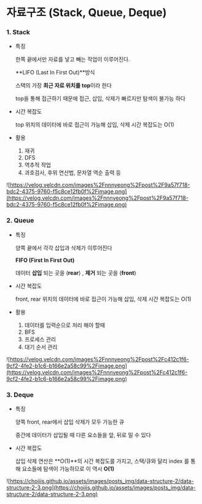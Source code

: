 # 자료구조 (Stack, Queue, Deque)

### 1. Stack

- 특징
    
    한쪽 끝에서만 자료를 넣고 빼는 작업이 이루어진다.
    
    **LIFO (Last In First Out)**방식
    
    스택의 가장 **최근 자료 위치를 top**이라 한다
    
    top을 통해 접근하기 때문에 접근, 삽입, 삭제가 빠르지만 탐색이 불가능 하다
    

- 시간 복잡도
    
    top 위치의 데이터에 바로 접근이 가능해 삽입, 삭제 시간 복잡도는 O(1)
    
- 활용
    1. 재귀
    2. DFS
    3. 역추적 작업
    4. 과호검사, 후위 연산법, 문자열 역순 출력 등

![https://velog.velcdn.com/images%2Fnnnyeong%2Fpost%2F9a57f718-bdc2-4375-9760-f5c8ce12fb0f%2Fimage.png](https://velog.velcdn.com/images%2Fnnnyeong%2Fpost%2F9a57f718-bdc2-4375-9760-f5c8ce12fb0f%2Fimage.png)

### 2. Queue

- 특징
    
    양쪽 끝에서 각각 삽입과 삭제가 이루어진다
    
    **FIFO (First In First Out)**
    
    데이터 **삽입** 되는 곳을 (**rear**) , **제거** 되는 곳을 (**front**)
    
- 시간 복잡도
    
    front, rear 위치의 데이터에 바로 접근이 가능해 삽입, 삭제 시간 복잡도는 O(1)
    
- 활용
    1. 데이터를 입력순으로 처리 해야 할때
    2. BFS
    3. 프로세스 관리
    4. 대기 순서 관리

![https://velog.velcdn.com/images%2Fnnnyeong%2Fpost%2Fc412c1f6-9cf2-4fe2-b1c6-b166e2a58c99%2Fimage.png](https://velog.velcdn.com/images%2Fnnnyeong%2Fpost%2Fc412c1f6-9cf2-4fe2-b1c6-b166e2a58c99%2Fimage.png)

### 3. Deque

- 특징
    
    양쪽 front, rear에서 삽입 삭제가 모두 가능한 큐
    
    중간에 데이터가 삽입될 때 다른 요소들을 앞, 뒤로 밀 수 있다
    
- 시간 복잡도
    
    삽입 삭제 연산은 **O(1)**의 시간 복잡도를 가지고, 스택/큐와 달리 index 를 통해 요소들에 탐색이 가능하므로 이 역시 **O(1)**
    

![https://choiiis.github.io/assets/images/posts_img/data-structure-2/data-structure-2-3.png](https://choiiis.github.io/assets/images/posts_img/data-structure-2/data-structure-2-3.png)
